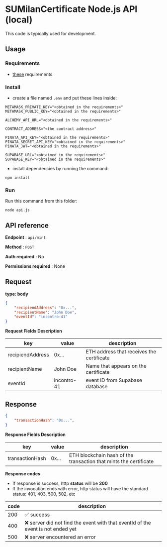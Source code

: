 # SUMilanCertificate Node.js API (local)
This code is typically used for development.

## Usage
### Requirements
- [these](../README.md#requirements) requirements

### Install
- create a file named `.env` and put these lines inside:
```
METAMASK_PRIVATE_KEY="<obtained in the requirements>"
METAMASK_PUBLIC_KEY="<obtained in the requirements>"

ALCHEMY_API_URL="<obtained in the requirements>"

CONTRACT_ADDRESS="<the contract address>"

PINATA_API_KEY="<obtained in the requirements>"
PINATA_SECRET_API_KEY="<obtained in the requirements>"
PINATA_JWT="<obtained in the requirements>"

SUPABASE_URL="<obtained in the requirements>"
SUPABASE_KEY="<obtained in the requirements>"
```
- install dependencies by running the command:
```
npm install
```

### Run
Run this command from this folder:
```
node api.js
```

## API reference
**Endpoint** : `api/mint`

**Method** : `POST`

**Auth required** : No

**Permissions required** : None

## Request

**type: body**

```json
{
    "recipiendAddress": "0x...",
    "recipientName": "John Doe",
    "eventId": "incontro-41"
}
```

**Request Fields Description**

| key | value | description |
|------------|--------------|-------------|
| recipiendAddress  |  0x... | ETH address that receives the certificate |
| recipientName  | John Doe | Name that appears on the certificate |
| eventId  | incontro-41 | event ID from Supabase database |

## Response

```json
{
    "transactionHash": "0x...",
}
```

**Response Fields Description**

| key | value | description |
|------------|--------------|-------------|
| transactionHash  |  0x... | ETH blockchain hash of the transaction that mints the certificate  |

**Response codes**

- If response is success, http **status** will be **200**
- If the invocation ends with error, http status will have the standard status: 401, 403, 500, 502, etc

| code | description |
|------------|-------------|
| 200  | ✅ success  |
| 400  | ❌ server did not find the event with that eventId of the event is not ended yet |
| 500  | ❌ server encountered an error  |
